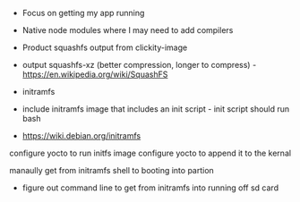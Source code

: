 - Focus on getting my app running
- Native node modules where I may need to add compilers

- Product squashfs output from clickity-image
 - output squashfs-xz (better compression, longer to compress) - https://en.wikipedia.org/wiki/SquashFS
 - initramfs
  - include initramfs image that includes an init script - init script should run bash 
  - https://wiki.debian.org/initramfs

configure yocto to run initfs image
configure yocto to append it to the kernal

manaully get from initramfs shell to booting into partion
 - figure out command line to get from initramfs into running off sd card